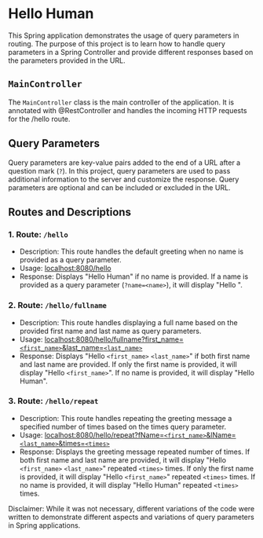# Hello Human

This Spring application demonstrates the usage of query parameters in routing. The purpose of this project is to learn how to handle query parameters in a Spring Controller and provide different responses based on the parameters provided in the URL.

## `MainController`

The `MainController` class is the main controller of the application. It is annotated with @RestController and handles the incoming HTTP requests for the /hello route.


## **Query Parameters**

Query parameters are key-value pairs added to the end of a URL after a question mark (`?`). In this project, query parameters are used to pass additional information to the server and customize the response. Query parameters are optional and can be included or excluded in the URL.


## Routes and Descriptions

### 1. Route: `/hello`

- Description: This route handles the default greeting when no name is provided as a query parameter.
- Usage: [localhost:8080/hello](#)
- Response: Displays "Hello Human" if no name is provided. If a name is provided as a query parameter (`?name=<name>`), it will display "Hello <name>".

### 2. Route: `/hello/fullname`

- Description: This route handles displaying a full name based on the provided first name and last name as query parameters.
- Usage: [localhost:8080/hello/fullname?first_name=`<first_name>`&last_name=`<last_name>`](#)
- Response: Displays "Hello `<first_name>` `<last_name>`" if both first name and last name are provided. If only the first name is provided, it will display "Hello `<first_name>`". If no name is provided, it will display "Hello Human".

### 3. Route: `/hello/repeat`

- Description: This route handles repeating the greeting message a specified number of times based on the times query parameter.
- Usage: [localhost:8080/hello/repeat?fName=`<first_name>`&lName=`<last_name>`&times=`<times>`](#)
- Response: Displays the greeting message repeated <times> number of times. If both first name and last name are provided, it will display "Hello `<first_name>` `<last_name>`" repeated `<times>` times. If only the first name is provided, it will display "Hello `<first_name>`" repeated `<times>` times. If no name is provided, it will display "Hello Human" repeated `<times>` times.

Disclaimer: While it was not necessary, different variations of the code were written to demonstrate different aspects and variations of query parameters in Spring applications.